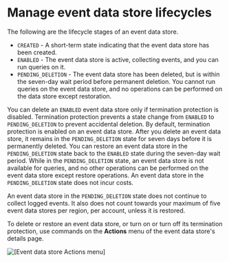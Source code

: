 # Manage event data store lifecycles<a name="query-eds-disable-termination"></a>

The following are the lifecycle stages of an event data store\.
+ `CREATED` \- A short\-term state indicating that the event data store has been created\.
+ `ENABLED` \- The event data store is active, collecting events, and you can run queries on it\.
+ `PENDING_DELETION` \- The event data store has been deleted, but is within the seven\-day wait period before permanent deletion\. You cannot run queries on the event data store, and no operations can be performed on the data store except restoration\.

You can delete an `ENABLED` event data store only if termination protection is disabled\. Termination protection prevents a state change from `ENABLED` to `PENDING_DELETION` to prevent accidental deletion\. By default, termination protection is enabled on an event data store\. After you delete an event data store, it remains in the `PENDING_DELETION` state for seven days before it is permanently deleted\. You can restore an event data store in the `PENDING_DELETION` state back to the `ENABLED` state during the seven\-day wait period\. While in the `PENDING_DELETION` state, an event data store is not available for queries, and no other operations can be performed on the event data store except restore operations\. An event data store in the `PENDING_DELETION` state does not incur costs\.

An event data store in the `PENDING_DELETION` state does not continue to collect logged events\. It also does not count towards your maximum of five event data stores per region, per account, unless it is restored\.

To delete or restore an event data store, or turn on or turn off its termination protection, use commands on the **Actions** menu of the event data store's details page\.

![\[Event data store Actions menu\]](http://docs.aws.amazon.com/awscloudtrail/latest/userguide/images/query-eds-actions.png)